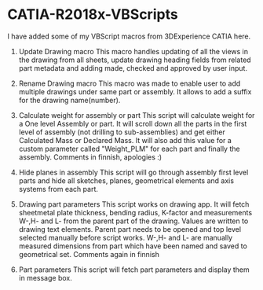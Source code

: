 # CATIA-R2018x-VBScripts
I have added some of my VBScript macros from 3DExperience CATIA here.

1. Update Drawing macro
  This macro handles updating of all the views in the drawing from all sheets, update drawing heading fields from related part metadata and adding made, checked and approved by user input.
  
  
2. Rename Drawing macro
  This macro was made to enable user to add multiple drawings under same part or assembly. It allows to add a suffix for the drawing name(number).
  
3. Calculate weight for assembly or part
  This script will calculate weight for a One level Assembly or part. It will scroll down all the parts in the first level of assembly (not drilling to sub-assemblies) and get either Calculated Mass or Declared Mass. It will also add this value for a custom parameter called "Weight_PLM" for each part and finally the assembly. Comments in finnish, apologies :)
 
4. Hide planes in assembly
  This script will go through assembly first level parts and hide all sketches, planes, geometrical elements and axis systems from each part.

5. Drawing part parameters
  This script works on drawing app. It will fetch sheetmetal plate thickness, bending radius, K-factor and measurements W-,H- and L- from the parent part of the drawing. Values are written to drawing text elements. Parent part needs to be opened and top level selected manually before script works. W-,H- and L- are manually measured dimensions from part which have been named and saved to geometrical set. Comments again in finnish
  
 6. Part parameters
  This script will fetch part parameters and display them in message box.
